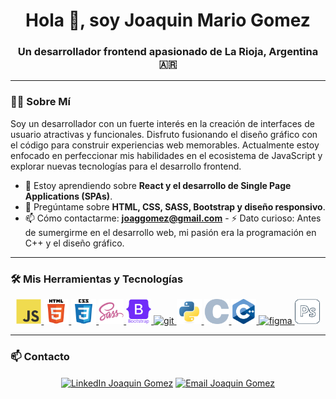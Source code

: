 <div align="center">
  <h1 align="center">Hola 👋, soy Joaquin Mario Gomez</h1>
  <h3 align="center">Un desarrollador frontend apasionado de La Rioja, Argentina 🇦🇷</h3>
</div>

---

### 👨‍💻 Sobre Mí

<p>
  Soy un desarrollador con un fuerte interés en la creación de interfaces de usuario atractivas y funcionales. Disfruto fusionando el diseño gráfico con el código para construir experiencias web memorables. Actualmente estoy enfocado en perfeccionar mis habilidades en el ecosistema de JavaScript y explorar nuevas tecnologías para el desarrollo frontend.
</p>

- 🌱 Estoy aprendiendo sobre **React y el desarrollo de Single Page Applications (SPAs)**.
- 💬 Pregúntame sobre **HTML, CSS, SASS, Bootstrap y diseño responsivo**.
- 📫 Cómo contactarme: **joaggomez@gmail.com** - ⚡ Dato curioso: Antes de sumergirme en el desarrollo web, mi pasión era la programación en C++ y el diseño gráfico.

---

### 🛠️ Mis Herramientas y Tecnologías

<p align="center">
  <a href="https://developer.mozilla.org/en-US/docs/Web/JavaScript" target="_blank" rel="noreferrer">
    <img src="https://raw.githubusercontent.com/devicons/devicon/master/icons/javascript/javascript-original.svg" alt="javascript" width="40" height="40"/>
  </a>
  <a href="https://www.w3.org/html/" target="_blank" rel="noreferrer">
    <img src="https://raw.githubusercontent.com/devicons/devicon/master/icons/html5/html5-original-wordmark.svg" alt="html5" width="40" height="40"/>
  </a>
  <a href="https://www.w3schools.com/css/" target="_blank" rel="noreferrer">
    <img src="https://raw.githubusercontent.com/devicons/devicon/master/icons/css3/css3-original-wordmark.svg" alt="css3" width="40" height="40"/>
  </a>
  <a href="https://sass-lang.com" target="_blank" rel="noreferrer">
    <img src="https://raw.githubusercontent.com/devicons/devicon/master/icons/sass/sass-original.svg" alt="sass" width="40" height="40"/>
  </a>
  <a href="https://getbootstrap.com" target="_blank" rel="noreferrer">
    <img src="https://raw.githubusercontent.com/devicons/devicon/master/icons/bootstrap/bootstrap-plain-wordmark.svg" alt="bootstrap" width="40" height="40"/>
  </a>
  <a href="https://git-scm.com/" target="_blank" rel="noreferrer">
    <img src="https://www.vectorlogo.zone/logos/git-scm/git-scm-icon.svg" alt="git" width="40" height="40"/>
  </a>
  
  <a href="https://www.python.org" target="_blank" rel="noreferrer">
    <img src="https://raw.githubusercontent.com/devicons/devicon/master/icons/python/python-original.svg" alt="python" width="40" height="40"/>
  </a>
  <a href="https://www.cprogramming.com/" target="_blank" rel="noreferrer">
    <img src="https://raw.githubusercontent.com/devicons/devicon/master/icons/c/c-original.svg" alt="c" width="40" height="40"/>
  </a>
  <a href="https://www.w3schools.com/cpp/" target="_blank" rel="noreferrer">
    <img src="https://raw.githubusercontent.com/devicons/devicon/master/icons/cplusplus/cplusplus-original.svg" alt="cplusplus" width="40" height="40"/>
  </a>

  <a href="https://www.figma.com/" target="_blank" rel="noreferrer">
    <img src="https://www.vectorlogo.zone/logos/figma/figma-icon.svg" alt="figma" width="40" height="40"/>
  </a>
  <a href="https://www.photoshop.com/en" target="_blank" rel="noreferrer">
    <img src="https://raw.githubusercontent.com/devicons/devicon/master/icons/photoshop/photoshop-line.svg" alt="photoshop" width="40" height="40"/>
  </a>
</p>


---

### 📫 Contacto

<p align="center">
  <a href="https://www.linkedin.com/in/tu-usuario-linkedin](https://www.linkedin.com/in/joaquin-mario-gomez-485786214/" target="blank"><img align="center"
      src="https://raw.githubusercontent.com/rahuldkjain/github-profile-readme-generator/master/src/images/icons/Social/linked-in-alt.svg"
      alt="LinkedIn Joaquin Gomez" height="30" width="40" /></a>
  <a href="mailto:joaggomez@gmail.com" target="blank"><img align="center"
      src="https://upload.wikimedia.org/wikipedia/commons/thumb/7/7e/Gmail_icon_%282020%29.svg/512px-Gmail_icon_%282020%29.svg.png"
      alt="Email Joaquin Gomez" height="30" width="40" /></a>
</p>
